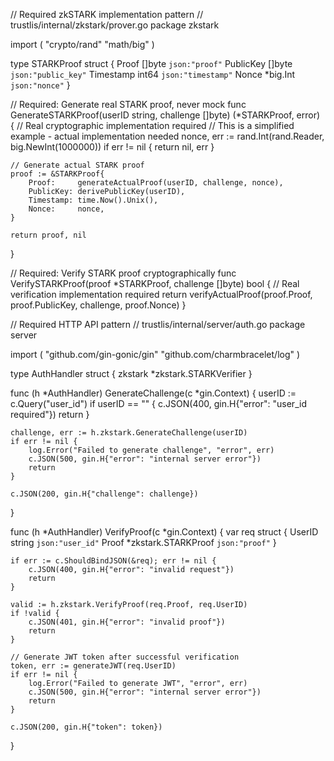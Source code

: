 // Required zkSTARK implementation pattern
// trustlis/internal/zkstark/prover.go
package zkstark

import (
    "crypto/rand"
    "math/big"
)

type STARKProof struct {
    Proof     []byte    `json:"proof"`
    PublicKey []byte    `json:"public_key"`
    Timestamp int64     `json:"timestamp"`
    Nonce     *big.Int  `json:"nonce"`
}

// Required: Generate real STARK proof, never mock
func GenerateSTARKProof(userID string, challenge []byte) (*STARKProof, error) {
    // Real cryptographic implementation required
    // This is a simplified example - actual implementation needed
    nonce, err := rand.Int(rand.Reader, big.NewInt(1000000))
    if err != nil {
        return nil, err
    }
    
    // Generate actual STARK proof
    proof := &STARKProof{
        Proof:     generateActualProof(userID, challenge, nonce),
        PublicKey: derivePublicKey(userID),
        Timestamp: time.Now().Unix(),
        Nonce:     nonce,
    }
    
    return proof, nil
}

// Required: Verify STARK proof cryptographically
func VerifySTARKProof(proof *STARKProof, challenge []byte) bool {
    // Real verification implementation required
    return verifyActualProof(proof.Proof, proof.PublicKey, challenge, proof.Nonce)
}

// Required HTTP API pattern
// trustlis/internal/server/auth.go
package server

import (
    "github.com/gin-gonic/gin"
    "github.com/charmbracelet/log"
)

type AuthHandler struct {
    zkstark *zkstark.STARKVerifier
}

func (h *AuthHandler) GenerateChallenge(c *gin.Context) {
    userID := c.Query("user_id")
    if userID == "" {
        c.JSON(400, gin.H{"error": "user_id required"})
        return
    }
    
    challenge, err := h.zkstark.GenerateChallenge(userID)
    if err != nil {
        log.Error("Failed to generate challenge", "error", err)
        c.JSON(500, gin.H{"error": "internal server error"})
        return
    }
    
    c.JSON(200, gin.H{"challenge": challenge})
}

func (h *AuthHandler) VerifyProof(c *gin.Context) {
    var req struct {
        UserID string              `json:"user_id"`
        Proof  *zkstark.STARKProof `json:"proof"`
    }
    
    if err := c.ShouldBindJSON(&req); err != nil {
        c.JSON(400, gin.H{"error": "invalid request"})
        return
    }
    
    valid := h.zkstark.VerifyProof(req.Proof, req.UserID)
    if !valid {
        c.JSON(401, gin.H{"error": "invalid proof"})
        return
    }
    
    // Generate JWT token after successful verification
    token, err := generateJWT(req.UserID)
    if err != nil {
        log.Error("Failed to generate JWT", "error", err)
        c.JSON(500, gin.H{"error": "internal server error"})
        return
    }
    
    c.JSON(200, gin.H{"token": token})
}
